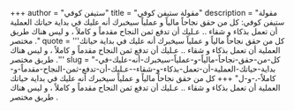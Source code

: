 +++
author = "ستيفن كوفي"
title = "مقولة ستيفن كوفي"
description = "مقولة ستيفن كوفي: كل من حقق نجاحاً مالياً و عملياً سيخبرك أنه عليك في بداية حياتك العملية أن تعمل بذكاء و شقاء .. عـليك أن تدفع ثمن النجاح مقدماً و كاملاً ، و ليس هناك طريق مختصر ."
quote = '''كل من حقق نجاحاً مالياً و عملياً سيخبرك أنه عليك في بداية حياتك العملية أن تعمل بذكاء و شقاء .. عـليك أن تدفع ثمن النجاح مقدماً و كاملاً ، و ليس هناك طريق مختصر .'''
slug = "كل-من-حقق-نجاحاً-مالياً-و-عملياً-سيخبرك-أنه-عليك-في-بداية-حياتك-العملية-أن-تعمل-بذكاء-و-شقاء--عـليك-أن-تدفع-ثمن-النجاح-مقدماً-و-كاملاً-،-و-ل"
+++
كل من حقق نجاحاً مالياً و عملياً سيخبرك أنه عليك في بداية حياتك العملية أن تعمل بذكاء و شقاء .. عـليك أن تدفع ثمن النجاح مقدماً و كاملاً ، و ليس هناك طريق مختصر .
